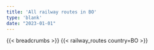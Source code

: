 ```yaml
---
title: 'All railway routes in BO'
type: 'blank'
date: "2023-01-01"
---
```


{{< breadcrumbs >}}
{{< railway_routes country=BO >}}
